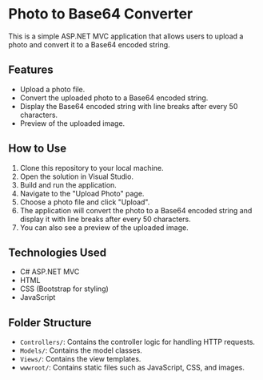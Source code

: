 # Photo to Base64 Converter

This is a simple ASP.NET MVC application that allows users to upload a photo and convert it to a Base64 encoded string.

## Features

- Upload a photo file.
- Convert the uploaded photo to a Base64 encoded string.
- Display the Base64 encoded string with line breaks after every 50 characters.
- Preview of the uploaded image.

## How to Use

1. Clone this repository to your local machine.
2. Open the solution in Visual Studio.
3. Build and run the application.
4. Navigate to the "Upload Photo" page.
5. Choose a photo file and click "Upload".
6. The application will convert the photo to a Base64 encoded string and display it with line breaks after every 50 characters.
7. You can also see a preview of the uploaded image.

## Technologies Used

- C# ASP.NET MVC
- HTML
- CSS (Bootstrap for styling)
- JavaScript

## Folder Structure

- `Controllers/`: Contains the controller logic for handling HTTP requests.
- `Models/`: Contains the model classes.
- `Views/`: Contains the view templates.
- `wwwroot/`: Contains static files such as JavaScript, CSS, and images.

